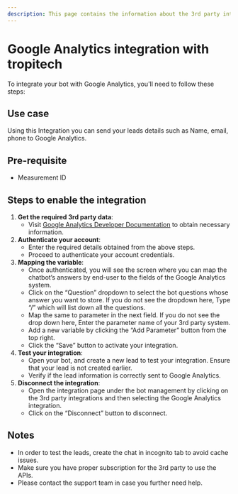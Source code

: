 ```yaml
---
description: This page contains the information about the 3rd party integrations.
---
```


# Google Analytics integration with tropitech

To integrate your bot with Google Analytics, you'll need to follow these steps:

## Use case

Using this Integration you can send your leads details such as Name, email, phone to Google Analytics.

## Pre-requisite

* Measurement ID

## Steps to enable the integration

1. **Get the required 3rd party data**:
   * Visit [Google Analytics Developer Documentation](https://developers.google.com/analytics/devguides/reporting/data/v1/quickstart-client-libraries) to obtain necessary information.
2. **Authenticate your account**:
   * Enter the required details obtained from the above steps.
   * Proceed to authenticate your account credentials.
3. **Mapping the variable**:
   * Once authenticated, you will see the screen where you can map the chatbot’s answers by end-user to the fields of the Google Analytics system.
   * Click on the “Question” dropdown to select the bot questions whose answer you want to store. If you do not see the dropdown here, Type “/” which will list down all the questions.
   * Map the same to parameter in the next field. If you do not see the drop down here, Enter the parameter name of your 3rd party system.
   * Add a new variable by clicking the “Add Parameter” button from the top right.
   * Click the “Save” button to activate your integration.
4. **Test your integration**:
   * Open your bot, and create a new lead to test your integration. Ensure that your lead is not created earlier.
   * Verify if the lead information is correctly sent to Google Analytics.
5. **Disconnect the integration**:
   * Open the integration page under the bot management by clicking on the 3rd party integrations and then selecting the Google Analytics integration.
   * Click on the “Disconnect” button to disconnect.

## Notes

* In order to test the leads, create the chat in incognito tab to avoid cache issues.
* Make sure you have proper subscription for the 3rd party to use the APIs.
* Please contact the support team in case you further need help.
